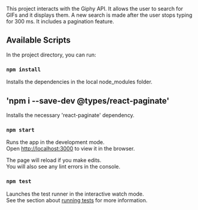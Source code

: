 This project interacts with the Giphy API. It allows the user to search for GIFs and it displays them. A new search is made after the user stops typing for 300 ms. It includes a pagination feature. 

## Available Scripts

In the project directory, you can run:

### `npm install`

Installs the dependencies in the local node_modules folder.

## 'npm i --save-dev @types/react-paginate'

Installs the necessary 'react-paginate' dependency. 

### `npm start`

Runs the app in the development mode.\
Open [http://localhost:3000](http://localhost:3000) to view it in the browser.

The page will reload if you make edits.\
You will also see any lint errors in the console.

### `npm test`

Launches the test runner in the interactive watch mode.\
See the section about [running tests](https://facebook.github.io/create-react-app/docs/running-tests) for more information.

